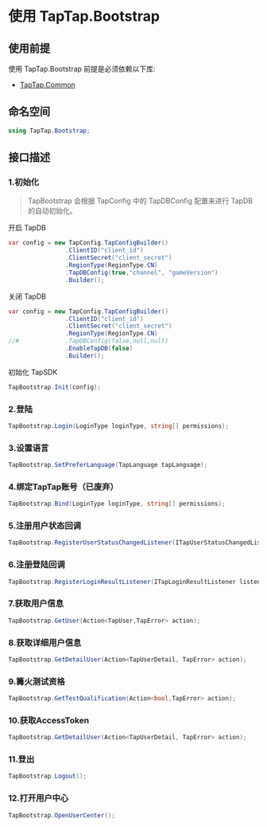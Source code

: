 # 使用 TapTap.Bootstrap

## 使用前提

使用 TapTap.Bootstrap 前提是必须依赖以下库:
* [TapTap.Common](https://github.com/TapTap/TapCommon-Unity.git)

## 命名空间

```c#
using TapTap.Bootstrap;
```

## 接口描述

### 1.初始化

> TapBootstrap 会根据 TapConfig 中的 TapDBConfig 配置来进行 TapDB 的自动初始化。

开启 TapDB
```c#
var config = new TapConfig.TapConfigBuilder()
                .ClientID("client_id")
                .ClientSecret("client_secret")
                .RegionType(RegionType.CN)
                .TapDBConfig(true,"channel", "gameVersion")
                .Builder();
```
关闭 TapDB
```c#
var config = new TapConfig.TapConfigBuilder()
                .ClientID("client_id")
                .ClientSecret("client_secret")
                .RegionType(RegionType.CN)
//#             .TapDBConfig(false,null,null)
                .EnableTapDB(false)
                .Builder();
```
初始化 TapSDK
```c#
TapBootstrap.Init(config);
```

### 2.登陆

```c#
TapBootstrap.Login(LoginType loginType, string[] permissions);
```

### 3.设置语言
```c#
TapBootstrap.SetPreferLanguage(TapLanguage tapLanguage);
```

### 4.绑定TapTap账号（已废弃）
```c#
TapBootstrap.Bind(LoginType loginType, string[] permissions);
```

### 5.注册用户状态回调

```c#
TapBootstrap.RegisterUserStatusChangedListener(ITapUserStatusChangedListener listener); 
```

### 6.注册登陆回调
```c#
TapBootstrap.RegisterLoginResultListener(ITapLoginResultListener listener);
```

### 7.获取用户信息
```c#
TapBootstrap.GetUser(Action<TapUser,TapError> action);
```

### 8.获取详细用户信息
```c#
TapBootstrap.GetDetailUser(Action<TapUserDetail, TapError> action);
```

### 9.篝火测试资格
```c#
TapBootstrap.GetTestQualification(Action<bool,TapError> action);
```

### 10.获取AccessToken
```c#
TapBootstrap.GetDetailUser(Action<TapUserDetail, TapError> action);
```

### 11.登出
```c#
TapBootstrap.Logout();
```

### 12.打开用户中心
```c#
TapBootstrap.OpenUserCenter();
```